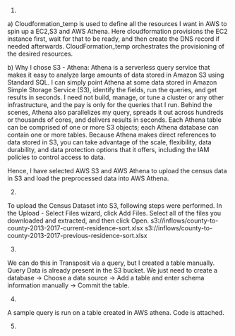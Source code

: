 1) 
a) Cloudformation_temp is used to define all the resources I want in AWS to spin up a EC2,S3 and AWS Athena. Here cloudformation provisions the EC2 instance first, wait for that to be ready, and then create the DNS record if needed afterwards. CloudFormation_temp      orchestrates the provisioning of the desired resources.

b) Why I chose S3 - Athena:
Athena is a serverless query service that makes it easy to analyze large amounts of data stored in Amazon S3 using Standard SQL. I can simply point Athena at some data stored in Amazon Simple Storage Service (S3), identify the fields, run the queries, and get results in seconds. I need not build, manage, or tune a cluster or any other infrastructure, and the pay is only for the queries that I run. Behind the scenes, Athena also parallelizes my query, spreads it out across hundreds or thousands of cores, and delivers results in seconds.
Each Athena table can be comprised of one or more S3 objects; each Athena database can contain one or more tables. Because Athena makes direct references to data stored in S3, you can take advantage of the scale, flexibility, data durability, and data protection options that it offers, including the IAM policies to control access to data.

Hence, I have selected AWS S3 and AWS Athena to upload the census data in S3 and load the preprocessed data into AWS Athena.

2) 
To upload the Census Dataset into S3, following steps were performed. In the Upload - Select Files wizard, click Add Files.
Select all of the files you downloaded and extracted, and then click Open.
s3://inflows/county-to-county-2013-2017-current-residence-sort.xlsx
s3://inflows/county-to-county-2013-2017-previous-residence-sort.xlsx

3) 
We can do this in Transposit via a query, but I created a table manually.
Query Data is already present in the S3 bucket. We just need to create a database -> Choose a data source -> Add a table and enter schema information manually -> Commit the table.

4)
A sample query is run on a table created in AWS athena. Code is attached.

5)
